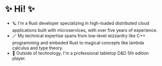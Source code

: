 # ✨ Hi! ✨
- 🪐 I'm a Rust developer specializing in high-loaded distributed cloud applications built with microservices, with over five years of experience.
- 🪄 My technical expertise spans from low-level wizzardry like C++ programming and embeded Rust to magical concepts like lambda calculus and type theory.
- 🎲 Outside of technology, I'm a professional tabletop D&D 5th edition player.
